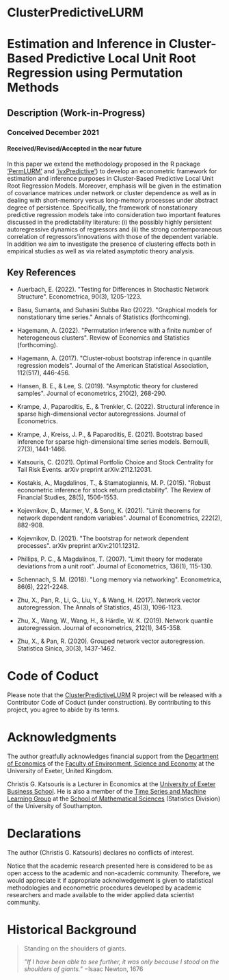 # ClusterPredictiveLURM

# Estimation and Inference in Cluster-Based Predictive Local Unit Root Regression using Permutation Methods

## Description (Work-in-Progress)

### Conceived December 2021

#### Received/Revised/Accepted in the near future

In this paper we extend the methodology proposed in the R package [‘PermLURM’](https://github.com/christiskatsouris/PermLURM) and ['ivxPredictive'](https://github.com/christiskatsouris/ivxPredictive)) to develop an econometric framework for estimation and inference purposes in Cluster-Based Predictive Local Unit Root Regression Models. Moreover, emphasis will be given in the estimation of covariance matrices under network or cluster dependence as well as in dealing with short-memory versus long-memory processes under abstract degree of persistence. Specifically, the framework of nonstationary predictive regression models take into consideration two important features discussed in the predictability literature: (i) the possibly highly persistent autoregressive dynamics of regressors and (ii) the strong contemporaneous correlation of regressors'innovations with those of the dependent variable. In addition we aim to investigate the presence of clustering effects both in empirical studies as well as via related asymptotic theory analysis. 

## Key References

- Auerbach, E. (2022). "Testing for Differences in Stochastic Network Structure". Econometrica, 90(3), 1205-1223.

- Basu, Sumanta, and Suhasini Subba Rao (2022). "Graphical models for nonstationary time series." Annals of Statistics (forthcoming).

- Hagemann, A. (2022). "Permutation inference with a finite number of heterogeneous clusters". Review of Economics and Statistics (forthcoming).  
 
- Hagemann, A. (2017). "Cluster-robust bootstrap inference in quantile regression models". Journal of the American Statistical Association, 112(517), 446-456.

- Hansen, B. E., & Lee, S. (2019). "Asymptotic theory for clustered samples". Journal of econometrics, 210(2), 268-290.

- Krampe, J., Paparoditis, E., & Trenkler, C. (2022). Structural inference in sparse high-dimensional vector autoregressions. Journal of Econometrics.

- Krampe, J., Kreiss, J. P., & Paparoditis, E. (2021). Bootstrap based inference for sparse high-dimensional time series models. Bernoulli, 27(3), 1441-1466.

- Katsouris, C. (2021). Optimal Portfolio Choice and Stock Centrality for Tail Risk Events. arXiv preprint arXiv:2112.12031.

-  Kostakis, A., Magdalinos, T., & Stamatogiannis, M. P. (2015). "Robust econometric inference for stock return predictability". The Review of Financial Studies, 28(5), 1506-1553.
 
- Kojevnikov, D., Marmer, V., & Song, K. (2021). "Limit theorems for network dependent random variables". Journal of Econometrics, 222(2), 882-908.

- Kojevnikov, D. (2021). "The bootstrap for network dependent processes". arXiv preprint arXiv:2101.12312.

- Phillips, P. C., & Magdalinos, T. (2007). "Limit theory for moderate deviations from a unit root". Journal of Econometrics, 136(1), 115-130.

- Schennach, S. M. (2018). "Long memory via networking". Econometrica, 86(6), 2221-2248.

- Zhu, X., Pan, R., Li, G., Liu, Y., & Wang, H. (2017). Network vector autoregression. The Annals of Statistics, 45(3), 1096-1123.

- Zhu, X., Wang, W., Wang, H., & Härdle, W. K. (2019). Network quantile autoregression. Journal of econometrics, 212(1), 345-358.

- Zhu, X., & Pan, R. (2020). Grouped network vector autoregression. Statistica Sinica, 30(3), 1437-1462.


# Code of Coduct

Please note that the [ClusterPredictiveLURM](https://github.com/christiskatsouris/ClusterPredictiveLURM) R project will be released with a Contributor Code of Coduct (under construction). By contributing to this project, you agree to abide by its terms.

# Acknowledgments

The author greatfully acknowledges financial support from the [Department of Economics](http://business-school.exeter.ac.uk/about/departments/economics/) of the [Faculty of Environment, Science and Economy](https://www.exeter.ac.uk/departments/ese/) at the University of Exeter, United Kingdom. 

Christis G. Katsouris is a Lecturer in Economics at the [University of Exeter Business School](http://business-school.exeter.ac.uk/). He is also a member of the [Time Series and Machine Learning Group](https://www.personal.soton.ac.uk/cz1y20/Reading_Group/mlts-group-2022.html) at the [School of Mathematical Sciences](https://www.southampton.ac.uk/about/faculties-schools-departments/school-of-mathematical-sciences) (Statistics Division) of the University of Southampton. 

# Declarations

The author (Christis G. Katsouris) declares no conflicts of interest.

Notice that the academic research presented here is considered to be as open access to the academic and non-academic community. Therefore, we would appreciate it if appropriate acknolwedgement is given to statistical methodologies and econometric procedures developed by academic researchers and made available to the wider applied data scientist community.   

# Historical Background

> Standing on the shoulders of giants.
> 
> $\textit{''If I have been able to see further, it was only because I stood on the shoulders of giants."}$
> $- \text{Isaac Newton, 1676}$ 
